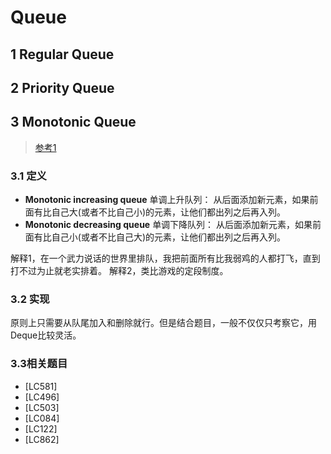 # Queue


## 1 Regular Queue



## 2 Priority Queue



## 3 Monotonic Queue
> [参考1](https://medium.com/algorithms-and-leetcode/monotonic-queue-explained-with-leetcode-problems-7db7c530c1d6)
### 3.1 定义
* **Monotonic increasing queue** 
单调上升队列： 从后面添加新元素，如果前面有比自己大(或者不比自己小)的元素，让他们都出列之后再入列。
* **Monotonic decreasing queue**
单调下降队列： 从后面添加新元素，如果前面有比自己小(或者不比自己大)的元素，让他们都出列之后再入列。

解释1，在一个武力说话的世界里排队，我把前面所有比我弱鸡的人都打飞，直到打不过为止就老实排着。
解释2，类比游戏的定段制度。

### 3.2 实现
原则上只需要从队尾加入和删除就行。但是结合题目，一般不仅仅只考察它，用Deque比较灵活。
### 3.3相关题目
* [LC581]
* [LC496]
* [LC503]
* [LC084]
* [LC122]
* [LC862]